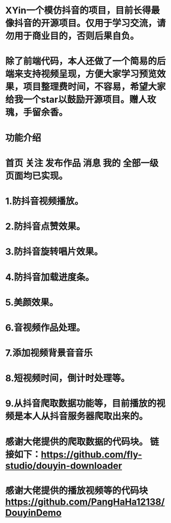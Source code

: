 # XYin一个模仿抖音的项目，目前长得最像抖音的开源项目。仅用于学习交流，请勿用于商业目的，否则后果自负。
# 除了前端代码，本人还做了一个简易的后端来支持视频呈现，方便大家学习预览效果，项目整理费时间，不容易，希望大家给我一个star以鼓励开源项目。赠人玫瑰，手留余香。

# 功能介绍
#  首页  关注  发布作品 消息  我的  全部一级页面均已实现。

# 1.防抖音视频播放。

# 2.防抖音点赞效果。

# 3.防抖音旋转唱片效果。

# 4.防抖音加载进度条。

# 5.美颜效果。

# 6.音视频作品处理。

# 7.添加视频背景音音乐

# 8.短视频时间，倒计时处理等。

# 9.从抖音爬取数据功能等，目前播放的视频是本人从抖音服务器爬取出来的。


# 感谢大佬提供的爬取数据的代码块。 链接如下：https://github.com/fly-studio/douyin-downloader
# 感谢大佬提供的播放视频等的代码块 https://github.com/PangHaHa12138/DouyinDemo
